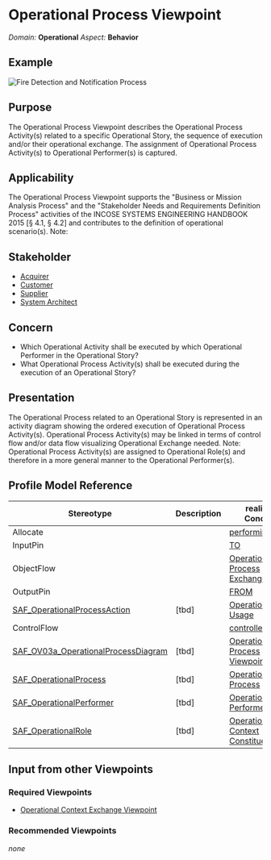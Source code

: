 # Operational Process Viewpoint
*Domain:* **Operational** *Aspect:* **Behavior**
## Example
![Fire Detection and Notification Process](../diagrams/Fire-Detection-and-Notification-Process.svg)
## Purpose
The Operational Process Viewpoint describes the Operational Process Activity(s) related to a specific Operational Story, the sequence of execution and/or their operational exchange. The assignment of Operational Process Activity(s) to Operational Performer(s) is captured.
## Applicability
The Operational Process Viewpoint supports the "Business or Mission Analysis Process" and the "Stakeholder Needs and Requirements Definition Process" activities of the INCOSE SYSTEMS ENGINEERING HANDBOOK 2015 [§ 4.1, § 4.2] and contributes to the definition of operational scenario(s).
Note:
## Stakeholder
* [Acquirer](../stakeholders.md#Acquirer)
* [Customer](../stakeholders.md#Customer)
* [Supplier](../stakeholders.md#Supplier)
* [System Architect](../stakeholders.md#System-Architect)
## Concern
* Which Operational Activity shall be executed by which Operational Performer in the Operational Story?
* What Operational Process Activity(s) shall be executed during the execution of an Operational Story?
## Presentation
The Operational Process related to an Operational Story is represented in an activity diagram showing the ordered execution of Operational Process Activity(s). Operational Process Activity(s) may be linked in terms of control flow and/or data flow visualizing Operational Exchange needed. 
Note: Operational Process Activity(s) are assigned to Operational Role(s) and therefore in a more general manner to the Operational Performer(s).

## Profile Model Reference
|Stereotype | Description|realized Concept
|---|---|---|
|Allocate||[performingTSK](concepts.md#performingTSK)|
|InputPin||[TO](concepts.md#TO)|
|ObjectFlow||[Operational Process Exchange](concepts.md#Operational-Process-Exchange)|
|OutputPin||[FROM](concepts.md#FROM)|
|[SAF_OperationalProcessAction](stereotypes.md#SAF_OperationalProcessAction)|[tbd]|[Operational Usage](concepts.md#Operational-Usage)|
|ControlFlow||[controlledAFTER](concepts.md#controlledAFTER)|
|[SAF_OV03a_OperationalProcessDiagram](stereotypes.md#SAF_OV03a_OperationalProcessDiagram)|[tbd]|[Operational Process Viewpoint](concepts.md#Operational-Process-Viewpoint)|
|[SAF_OperationalProcess](stereotypes.md#SAF_OperationalProcess)|[tbd]|[Operational Process](concepts.md#Operational-Process)|
|[SAF_OperationalPerformer](stereotypes.md#SAF_OperationalPerformer)|[tbd]|[Operational Performer](concepts.md#Operational-Performer)|
|[SAF_OperationalRole](stereotypes.md#SAF_OperationalRole)|[tbd]|[Operational Context Constituent](concepts.md#Operational-Context-Constituent)|
## Input from other Viewpoints
### Required Viewpoints
* [Operational Context Exchange Viewpoint](Operational-Context-Exchange-Viewpoint.md)
### Recommended Viewpoints
*none*
